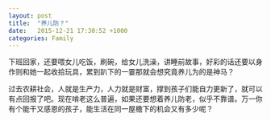 ```yaml
---
layout: post
title:  "养儿防？"
date:   2015-12-21 17:30:52 +1000
categories: Family
---
```

下班回家，还要喂女儿吃饭，刷碗，给女儿洗澡，讲睡前故事，好彩的话还要以身作则和她一起收拾玩具，累到趴下的一霎那就会想究竟养儿为的是神马？

过去农耕社会，人就是生产力，人力就是财富，撑到孩子们能自力更新了，就可以有点回报了吧。现在啃老这么普遍，如果还要想着养儿防老，似乎不靠谱。万一你有个能干又感恩的孩子，能生活在同一屋檐下的机会又有多少呢？